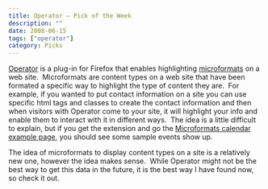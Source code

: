 ```yaml
---
title: Operator – Pick of the Week
description: ""
date: 2008-06-15
tags: ["operator"]
category: Picks
---
```



<a href="https://web.archive.org/web/20131211162734/http://www.kaply.com/weblog/operator">Operator</a> is a plug-in for Firefox that enables highlighting <a href="https://web.archive.org/web/20131211162734/http://microformats.org/">microformats</a> on a web site.&nbsp; Microformats are content types on a web site that have been formated a specific way to highlight the type of content they are.&nbsp; For example, if you wanted to put contact information on a site you can use specific html tags and classes to create the contact information and then when visitors with Operator come to your site, it will highlight your info and enable them to interact with it in different ways.&nbsp; The idea is a little difficult to explain, but if you get the extension and go the <a href="https://web.archive.org/web/20131211162734/http://microformats.org/wiki/hcalendar">Microformats calendar example page</a>, you should see some sample events show up.

The idea of microformats to display content types on a site is a relatively new one, however the idea makes sense.&nbsp; While Operator might not be the best way to get this data in the future, it is the best way I have found now, so check it out.
